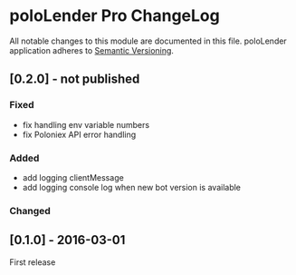 # poloLender Pro ChangeLog

All notable changes to this module are documented in this file.
poloLender application adheres to [Semantic Versioning](http://semver.org/).

## [0.2.0] - not published

### Fixed
- fix handling env variable numbers
- fix Poloniex API error handling

### Added
- add logging clientMessage
- add logging console log when new bot version is available

### Changed


## [0.1.0] - 2016-03-01
First release
